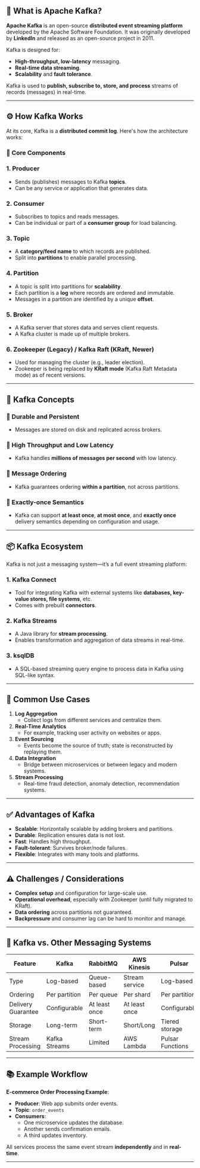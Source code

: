 ## 📌 What is Apache Kafka?

**Apache Kafka** is an open-source **distributed event streaming platform** developed by the Apache Software Foundation. It was originally developed by **LinkedIn** and released as an open-source project in 2011.

Kafka is designed for:

- **High-throughput, low-latency** messaging.
- **Real-time data streaming**.
- **Scalability** and **fault tolerance**.

Kafka is used to **publish, subscribe to, store, and process** streams of records (messages) in real-time.

---

## ⚙️ How Kafka Works

At its core, Kafka is a **distributed commit log**. Here's how the architecture works:

### 🧱 Core Components

### 1. **Producer**

- Sends (publishes) messages to Kafka **topics**.
- Can be any service or application that generates data.

### 2. **Consumer**

- Subscribes to topics and reads messages.
- Can be individual or part of a **consumer group** for load balancing.

### 3. **Topic**

- A **category/feed name** to which records are published.
- Split into **partitions** to enable parallel processing.

### 4. **Partition**

- A topic is split into partitions for **scalability**.
- Each partition is a **log** where records are ordered and immutable.
- Messages in a partition are identified by a unique **offset**.

### 5. **Broker**

- A Kafka server that stores data and serves client requests.
- A Kafka cluster is made up of multiple brokers.

### 6. **Zookeeper (Legacy) / Kafka Raft (KRaft, Newer)**

- Used for managing the cluster (e.g., leader election).
- Zookeeper is being replaced by **KRaft mode** (Kafka Raft Metadata mode) as of recent versions.

---

## 🧠 Kafka Concepts

### 🔁 Durable and Persistent

- Messages are stored on disk and replicated across brokers.

### 🚀 High Throughput and Low Latency

- Kafka handles **millions of messages per second** with low latency.

### 🧵 Message Ordering

- Kafka guarantees ordering **within a partition**, not across partitions.

### 🧩 Exactly-once Semantics

- Kafka can support **at least once**, **at most once**, and **exactly once** delivery semantics depending on configuration and usage.

---

## 📦 Kafka Ecosystem

Kafka is not just a messaging system—it’s a full event streaming platform:

### 1. **Kafka Connect**

- Tool for integrating Kafka with external systems like **databases, key-value stores, file systems**, etc.
- Comes with prebuilt **connectors**.

### 2. **Kafka Streams**

- A Java library for **stream processing**.
- Enables transformation and aggregation of data streams in real-time.

### 3. **ksqlDB**

- A SQL-based streaming query engine to process data in Kafka using SQL-like syntax.

---

## 💼 Common Use Cases

1. **Log Aggregation**
    - Collect logs from different services and centralize them.
2. **Real-Time Analytics**
    - For example, tracking user activity on websites or apps.
3. **Event Sourcing**
    - Events become the source of truth; state is reconstructed by replaying them.
4. **Data Integration**
    - Bridge between microservices or between legacy and modern systems.
5. **Stream Processing**
    - Real-time fraud detection, anomaly detection, recommendation systems.

---

## ✅ Advantages of Kafka

- **Scalable**: Horizontally scalable by adding brokers and partitions.
- **Durable**: Replication ensures data is not lost.
- **Fast**: Handles high throughput.
- **Fault-tolerant**: Survives broker/node failures.
- **Flexible**: Integrates with many tools and platforms.

---

## ⚠️ Challenges / Considerations

- **Complex setup** and configuration for large-scale use.
- **Operational overhead**, especially with Zookeeper (until fully migrated to KRaft).
- **Data ordering** across partitions not guaranteed.
- **Backpressure** and consumer lag can be hard to monitor and manage.

---

## 🔄 Kafka vs. Other Messaging Systems

|Feature|Kafka|RabbitMQ|AWS Kinesis|Pulsar|
|---|---|---|---|---|
|Type|Log-based|Queue-based|Stream service|Log-based|
|Ordering|Per partition|Per queue|Per shard|Per partition|
|Delivery Guarantee|Configurable|At least once|At least once|Configurable|
|Storage|Long-term|Short-term|Short/Long|Tiered storage|
|Stream Processing|Kafka Streams|Limited|AWS Lambda|Pulsar Functions|

---

## 📚 Example Workflow

**E-commerce Order Processing Example**:

- **Producer**: Web app submits order events.
- **Topic**: `order_events`
- **Consumers**:
    - One microservice updates the database.
    - Another sends confirmation emails.
    - A third updates inventory.

All services process the same event stream **independently** and in **real-time**.

---